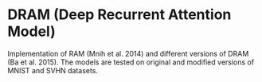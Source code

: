 # DRAM (Deep Recurrent Attention Model)

Implementation of RAM (Mnih et al. 2014) and different versions of DRAM (Ba et al. 2015). The models are tested on original and modified versions of MNIST and SVHN datasets.
